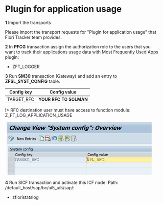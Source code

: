 # Plugin for application usage

**1** Import the transports

Please import the transport requests for "Plugin for application usage" that Fiori Tracker team provides.

**2** In **PFCG** transaction assign the authorization role to the users that you want to track their applications usage data with Most Frequently Used Apps plugin:
- ZFT_LOGGER

**3** Run **SM30** transaction (Gateway) and add an entry to **ZFSL_SYST_CONFIG** table.


|  Config key   |      Config value      |
| ------------- |:-------------:         |
|  TARGET_RFC   | **YOUR RFC TO SOLMAN** |

!> RFC destination user must have access to function module: Z_FT_LOG_APPLICATION_USAGE

![](../res/rfc_conf.png)

**4** Run SICF transaction and activate this ICF node:
Path: /default_host/sap/bc/ui5_ui5/sap/:
- zfioristatslog


